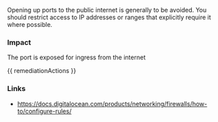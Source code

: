 
Opening up ports to the public internet is generally to be avoided. You should restrict access to IP addresses or ranges that explicitly require it where possible.

### Impact
The port is exposed for ingress from the internet

<!-- DO NOT CHANGE -->
{{ remediationActions }}

### Links
- https://docs.digitalocean.com/products/networking/firewalls/how-to/configure-rules/
        